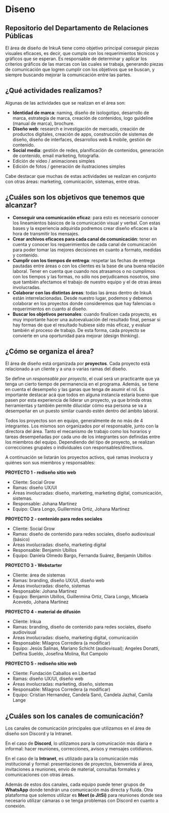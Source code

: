 # Diseno
## Repositorio del Departamento de Relaciones Públicas
El área de diseño de InkuA tiene como objetivo principal conseguir piezas visuales eficaces, es decir, que cumpla con los requerimientos técnicos y gráficos que se esperan. Es responsable de determinar y aplicar los criterios gráficos de las marcas con las cuales se trabaja, generando piezas de comunicación que logren cumplir con los objetivos que se buscan, y siempre buscando mejorar la comunicación entre las partes.

## ¿Qué actividades realizamos?
Algunas de las actividades que se realizan en el área son:

* **Identidad de marca**: naming, diseño de isologotipo, desarrollo de marca, estrategia de marca, creación de contenidos, logo guideline (manual de marca), brochure.
* **Diseño web**: research e investigación de mercado, creación de productos digitales, creación de apps, construcción de sistemas de diseño, diseño de interfaces, desarrollos web & mobile, gestión de contenido.
* **Social media**: gestión de redes, planificación de contenidos, generación de contenido, email marketing, fotografía.
* Edición de video / animaciones simples
* Edición de fotos / generación de ilustraciones simples

Cabe destacar que muchas de estas actividades se realizan en conjunto con otras áreas: marketing, comunicación, sistemas, entre otras.

## ¿Cuáles son los objetivos que tenemos que alcanzar?
- **Conseguir una comunicación eficaz**: para esto es necesario conocer los lineamientos básicos de la comunicación visual y verbal. Con estas bases y la experiencia adquirida podremos crear diseño eficaces a la hora de transmitir los mensajes.
- **Crear archivos eficaces para cada canal de comunicación**: tener en cuenta y conocer los requerimientos de cada canal de comunicación para poder tomar las mejores decisiones en cuanto a formato, medidas y contenido.
- **Cumplir con los tiempos de entrega**: respetar las fechas de entrega pautadas entre áreas o con los clientes es la base de una buena relación laboral. Tener en cuenta que cuando nos atrasamos o no cumplimos con los tiempos y las formas, no sólo nos perjudicamos nosotros, sino que también afectamos el trabajo de nuestro equipo y el de otras áreas involucradas.
- **Colaborar con las distintas áreas**: todas las áreas dentro de InkuA están interrelacionadas. Desde nuestro lugar, podemos y debemos colaborar en los proyectos donde consideremos que hay falencias o requerimientos en cuanto al diseño. 
- **Buscar los objetivos personales**: cuando finalicen cada proyecto, es muy importante hacer una autoevaluación del resultado final, pensar si hay formas de que el resultado hubiese sido más eficaz, y evaluar también el proceso de trabajo. De esta forma, cada proyecto se convierte en una oportunidad para mejorar (design thinking).

## ¿Cómo se organiza el área?
El área de diseño está organizada por **proyectos**. Cada proyecto está relacionado a un cliente y a una o varias ramas del diseño. 

Se define un *responsable por proyecto*, el cual será un practicante que ya tenga un cierto tiempo de permanencia en el programa. Además, se tiene en cuenta el desempeño y las ganas que tenga de asumir el rol. Es importante destacar acá que todos en alguna instancia estaría bueno que pasen por esta experiencia de liderar un proyecto, ya que brinda otras herramientas y también permite dilucidar cómo esa persona se va a desempeñar en un puesto similar cuando estén dentro del ámbito laboral.

Todos los proyectos son en equipo, generalmente de no más de 4 integrantes. Los mismos son organizados por el responsable, junto con la directora del área. Tanto el mecanismo de trabajo como los horarios y tareas desempeñadas por cada uno de los integrantes son definidas entre los miembros del equipo. Dependiendo del tipo de proyecto, se realizan correcciones grupales o individuales con responsables/directivos.

A continuación se listarán los proyectos activos, qué ramas involucra y quiénes son sus miembros y responsables:

**PROYECTO 1 - rediseño sitio web**
- Cliente: Social Grow
- Ramas: diseño UX/UI
- Áreas involucradas: diseño, marketing, marketing digital, comunicación, sistemas.
- Responsable: Johana Martinez
- Equipo: Clara Longo, Guillermina Ortiz, Johana Martinez

**PROYECTO 2 - contenido para redes sociales**
- Cliente: Social Grow
- Ramas: diseño de contenido para redes sociales, diseño audiovisual (básico)
- Áreas involucradas: diseño, marketing digital 
- Responsable: Benjamín Ubillos
- Equipo: Daniela Olmedo Bargo, Fernanda Suárez, Benjamín Ubillos

**PROYECTO 3 - Webstarter**
- Cliente: área de sistemas
- Ramas: branding, diseño UX/UI, diseño web
- Áreas involucradas: diseño, sistemas
- Responsable: Johana Martinez
- Equipo: Benjamín Ubillos, Guillermina Ortiz, Clara Longo, Micaela Acevedo, Johana Martinez

**PROYECTO 4 - material de difusión** 
- Cliente: Inkua
- Ramas: branding, diseño de contenido para redes sociales, diseño audiovisual
- Áreas involucradas: diseño, marketing digital, comunicación
- Responsable: Milagros Corredera (a modificar)
- Equipo: Jesús Salinas, Mariano Schicht (audiovisual); Angeles Donatti, Delfina Sueldo, Josefina Molina, Rut Campolo

**PROYECTO 5 - rediseño sitio web**
- Cliente: Fundación Caballos en Libertad
- Ramas: diseño UX/UI, diseño web
- Áreas involucradas: marketing, diseño, sistemas
- Responsable: Milagros Corredera (a modificar)
- Equipo: Cristian Hernandez, Candela Sanó, Candela Jazhal, Camila Lange

## ¿Cuáles son los canales de comunicación?
Los canales de comunicación principales que utilizamos en el área de diseño son Discord y la Intranet.

En el caso de **Discord**, lo utilizamos para la comunicación más diaria e informal: hacer reuniones, correcciones, avisos y mensajes cotidianos.

En el caso de la **Intranet**, es utilizado para la comunicación más institucional y formal: presentaciones de proyectos, bienvenida al área, invitaciones a reuniones, envío de material, consultas formales y comunicaciones con otras áreas. 

Además de estos dos canales, cada equipo puede tener grupos de **WhatsApp** donde tendrán una comunicación más directa y fluida. Otra plataforma que solemos utilizar es **Meet (o JitSi)** para reuniones donde sea necesario utilizar cámaras o se tenga problemas con Discord en cuanto a conexión.
